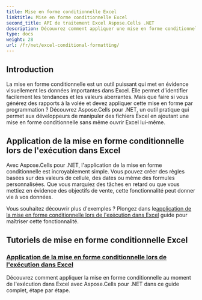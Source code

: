 ```yaml
---
title: Mise en forme conditionnelle Excel
linktitle: Mise en forme conditionnelle Excel
second_title: API de traitement Excel Aspose.Cells .NET
description: Découvrez comment appliquer une mise en forme conditionnelle au moment de l'exécution dans Excel à l'aide d'Aspose.Cells pour .NET. Ce guide étape par étape aide les développeurs à automatiser la mise en forme d'Excel.
type: docs
weight: 28
url: /fr/net/excel-conditional-formatting/
---
```

## Introduction

La mise en forme conditionnelle est un outil puissant qui met en évidence visuellement les données importantes dans Excel. Elle permet d'identifier facilement les tendances et les valeurs aberrantes. Mais que faire si vous générez des rapports à la volée et devez appliquer cette mise en forme par programmation ? Découvrez Aspose.Cells pour .NET, un outil pratique qui permet aux développeurs de manipuler des fichiers Excel en ajoutant une mise en forme conditionnelle sans même ouvrir Excel lui-même.

## Application de la mise en forme conditionnelle lors de l'exécution dans Excel

Avec Aspose.Cells pour .NET, l'application de la mise en forme conditionnelle est incroyablement simple. Vous pouvez créer des règles basées sur des valeurs de cellule, des dates ou même des formules personnalisées. Que vous marquiez des tâches en retard ou que vous mettiez en évidence des objectifs de vente, cette fonctionnalité peut donner vie à vos données.

 Vous souhaitez découvrir plus d'exemples ? Plongez dans le[application de la mise en forme conditionnelle lors de l'exécution dans Excel](./applying-conditional-formatting-at-runtime/) guide pour maîtriser cette fonctionnalité.



## Tutoriels de mise en forme conditionnelle Excel
### [Application de la mise en forme conditionnelle lors de l'exécution dans Excel](./applying-conditional-formatting-at-runtime/)
Découvrez comment appliquer la mise en forme conditionnelle au moment de l'exécution dans Excel avec Aspose.Cells pour .NET dans ce guide complet, étape par étape.